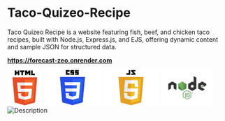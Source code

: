 # Taco-Quizeo-Recipe
Taco Quizeo Recipe is a website featuring fish, beef, and chicken taco recipes, built with Node.js, Express.js, and EJS, offering dynamic content and sample JSON for structured data.
 
<strong style="font-weight:bold; display:block; width:100%;">https://forecast-zeo.onrender.com</strong>


<div style=" disply:flex; justify-content: center; margin: 0 auto">
<img src="HTML5_logo_and_wordmark.svg.png" alt="Description" width="80px" >
<img src="CSS-Logo.png" alt="Description" width="130px" >
<img src="JavaScript-Logo-2048x1280.png" alt="Description" width="130px" >
<img src="node_js.png" alt="Description" width="120px" >
<img src="rest-api-logo.png" alt="Description" width="120px" >
</div>

